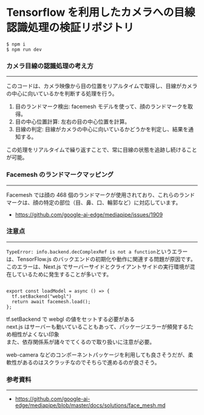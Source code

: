 # Tensorflow を利用したカメラへの目線認識処理の検証リポジトリ

```
$ npm i
$ npm run dev
```

### カメラ目線の認識処理の考え方

---

このコードは、カメラ映像から目の位置をリアルタイムで取得し、目線がカメラの中心に向いているかを判断する処理を行う。

1. 目のランドマーク検出: facemesh モデルを使って、顔のランドマークを取得。
1. 目の中心位置計算: 左右の目の中心位置を計算。
1. 目線の判定: 目線がカメラの中心に向いているかどうかを判定し、結果を通知する。

この処理をリアルタイムで繰り返すことで、常に目線の状態を追跡し続けることが可能。

### Facemesh のランドマークマッピング

---

Facemesh では顔の 468 個のランドマークが使用されており、これらのランドマークは、顔の特定の部位（目、鼻、口、輪郭など）に対応しています。

- https://github.com/google-ai-edge/mediapipe/issues/1909

### 注意点

---

`TypeError: info.backend.decComplexRef is not a function`というエラーは、TensorFlow.js のバックエンドの初期化や動作に関連する問題が原因です。このエラーは、Next.js でサーバーサイドとクライアントサイドの実行環境が混在しているために発生することが多いです。

```

export const loadModel = async () => {
  tf.setBackend("webgl")
  return await facemesh.load();
};
```

tf.setBackend で webgl の値をセットする必要がある  
next.js はサーバーも動いていることもあって、パッケージエラーが頻発するため相性がよくない印象  
また、依存関係系が諸々でてくるので取り扱いに注意が必要。

web-camera などのコンポーネントパッケージを利用しても良さそうだが、柔軟性があるのはスクラッチなのでそちらで進めるのが良さそう。

### 参考資料

---

- https://github.com/google-ai-edge/mediapipe/blob/master/docs/solutions/face_mesh.md
